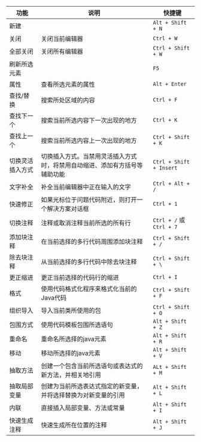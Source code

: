 |功能|说明|快捷键|
|---|---|---|
|新建||`Alt + Shift + N`|
|关闭|关闭当前编辑器|`Ctrl + W`|
|全部关闭|关闭所有编辑器|`Ctrl + Shift + W`|
|刷新所选元素||`F5`|
|属性|查看所选元素的属性|`Alt + Enter`|
|查找/替换|搜索所处区域的内容|`Ctrl + F`|
|查找下一个|搜索当前所选内容下一次出现的地方|`Ctrl + K`|
|查找上一个|搜索当前所选内容上一次出现的地方|`Ctrl + Shift + K`|
|切换灵活插入方式|切换插入方式。当禁用灵活插入方式时，将禁用自动缩进、添加有方括号等辅助功能|`Ctrl + Shift + Insert`|
|文字补全|补全当前编辑器中正在输入的文字|`Ctrl + Alt + /` |
|快速修正|如果光标位于问题代码附近，则打开一个解决方案对话框|`Ctrl + 1`  |
|切换注释|注释或取消注释当前所选的所有行|`Ctrl + /` 或 `Ctrl + 7`|
|添加块注释|在当前选择的多行代码周围添加块注释|`Ctrl + Shift + /`|
|除去块注释|从当前选择的多行代码中除去块注释|`Ctrl + Shift + \`|
|更正缩进|更正当前选择的代码行的缩进|`Ctrl + I`|
|格式|使用代码格式化程序来格式化当前的Java代码|`Ctrl + Shift + F`|
|组织导入|导入当前类所使用的包|`Ctrl + Shift + O`|
|包围方式|使用代码模板包围所选语句|`Alt + Shift + Z`|
|重命名|重命名所选择的java元素|`Alt + Shift + R`|
|移动|移动所选择的java元素|`Alt + Shift + V`|
|抽取方法|创建一个包含当前所选语句或表达式的新方法，并相关地引用|`ALt + Shift + M`|
|抽取局部变量|创建为当前所选表达式指定的新变量，并将选择替换为对新变量的引用|`Alt + Shift + L`|
|内联|直接插入局部变量、方法或常量|`Alt + Shift + I`|
|快速生成注释|快速生成所在位置的注释|`Alt + Shift + J`|
